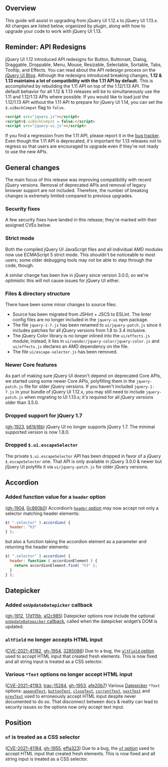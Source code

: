 <script>{
	"title": "jQuery UI 1.13 Upgrade Guide",
	"toc": true
}</script>

## Overview

This guide will assist in upgrading from jQuery UI 1.12.x to jQuery UI 1.13.x. All changes are listed below, organized by plugin, along with how to upgrade your code to work with jQuery UI 1.13.

## Reminder: API Redesigns

jQuery UI 1.12 introduced API redesigns for Button, Buttonset, Dialog, Draggable, Droppable, Menu, Mouse, Resizable, Selectable, Sortable, Tabs, Tooltip, and Effects. You can read about the API redesign process on the
[jQuery UI Blog](https://blog.jqueryui.com/2011/03/api-redesigns-the-past-present-and-future/). Although the redesigns introduced breaking changes, **1.12 & 1.13 maintains a lot of compatibility with the 1.11 API by default.** This is accomplished by rebuilding the 1.11 API on top of the 1.12/1.13 API. The default behavior for all 1.12 & 1.13 releases will be to simultaneously use the 1.11 and 1.12/1.13 APIs where possible. If you would like to load just the 1.12/1.13 API without the 1.11 API to prepare for jQuery UI 1.14, you can set the `$.uiBackCompat` flag to `false`.

```html
<script src="jquery.js"></script>
<script>$.uiBackCompat = false;</script>
<script src="jquery-ui.js"></script>
```

<p class="note">If you find a regression from the 1.11 API, please report it in the <a href="https://github.com/jquery/jquery-ui/issues/new">bug tracker</a>. Even though the 1.11 API is deprecated, it's important for 1.13 releases not to regress so that users are encouraged to upgrade even if they're not ready to use the new APIs.</p>

## General changes

The main focus of this release was improving compatibility with recent jQuery versions. Removal of deprecated APIs and removal of legacy browser support are not included. Therefore, the number of breaking changes is extremely limited compared to previous upgrades.

### Security fixes

A few security fixes have landed in this release; they're marked with their assigned CVEs below.

### Strict mode

Both the compiled jQuery UI JavaScript files and all individual AMD modules now use ECMAScript 5 strict mode. This shouldn't be noticeable to most users; some older debugging tools may not be able to step through the code, though.

A similar change has been live in jQuery since version 3.0.0, so we're optimistic this will not cause issues for jQuery UI either.

### Files & directory structure

There have been some minor changes to source files:
* Source has been migrated from JSHint + JSCS to ESLint. The linter config files are no longer included in the `jquery-ui` npm package.
* The file `jquery-1-7.js` has been renamed to `ui/jquery-patch.js` since it includes patches for all jQuery versions from 1.8 to 3.4 inclusive.
* The jQuery Color library is no longer inlined into the `ui/effects.js` module; instead, it lies in `ui/vendor/jquery-color/jquery-color.js` and `ui/effects.js` declares an AMD dependency on the file.
* The file `ui/escape-selector.js` has been removed.

### Newer Core features

As part of making sure jQuery UI doesn't depend on deprecated Core APIs, we started using some newer Core APIs, polyfilling them in the `jquery-patch.js` file for older jQuery versions. If you haven't included `jquery-1-7.js` in your bundle of jQuery UI 1.12.x, you may still need to include `jquery-patch.js` when migrating to UI 1.13.x; it's required for all jQuery versions older than 3.5.0.

### Dropped support for jQuery 1.7

([gh-1923](https://github.com/jquery/jquery-ui/pull/1923), [b61b16b](https://github.com/jquery/jquery-ui/commit/b61b16b5a89ee27b30efdf7635d897af810af130)) jQuery UI no longer supports jQuery 1.7. The minimal supported version is now 1.8.0.

### Dropped `$.ui.escapeSelector`

The private `$.ui.escapeSelector` API has been dropped in favor of a jQuery `$.escapeSelector` one. That API is only available in jQuery 3.0.0 & newer but jQuery UI polyfills it via `ui/jquery-patch.js` for older jQuery versions.

## Accordion

### Added function value for a `header` option

([gh-1904](https://github.com/jquery/jquery-ui/pull/1904), [0c860b0](https://github.com/jquery/jquery-ui/commit/0c860b0d92f9959f6747f8c02e9671eb2fc561aa)) Accordion’s [`header` option](https://api.jqueryui.com/accordion/#option-header) may now accept not only a selector matching header elements:
```js
$( ".selector" ).accordion( {
  header: "h3"
} );
```
but also a function taking the accordion element as a parameter and returning the header elements:
```js
$( ".selector" ).accordion( {
  header: function ( accordionElement ) {
    return accordionElement.find( "h3" );
  }
} );
```

## Datepicker

### Added `onUpdateDatepicker` callback

([gh-1912](https://github.com/jquery/jquery-ui/pull/1912), [17d115b](https://github.com/jquery/jquery-ui/commit/17d115b8298b935ab0d26b881d4f6f3e83984868), [a12c985](https://github.com/jquery/jquery-ui/commit/a12c98574d07f002fd59d166f9fc1fd391581b91)) Datepicker options now include the optional [`onUpdateDatepicker` callback](https://api.jqueryui.com/datepicker/#option-onUpdateDatepicker), called when the datepicker widget’s DOM is updated.

### `altField` no longer accepts HTML input

([CVE-2021-41182](https://github.com/jquery/jquery-ui/security/advisories/GHSA-9gj3-hwp5-pmwc), [gh-1954](https://github.com/jquery/jquery-ui/pull/1954), [3285086](https://github.com/jquery/jquery-ui/commit/32850869d308d5e7c9bf3e3b4d483ea886d373ce)) Due to a bug, the [`altField` option](https://api.jqueryui.com/datepicker/#option-altField) used to accept HTML input that created fresh elements. This is now fixed and all string input is treated as a CSS selector.

### Various `*Text` options no longer accept HTML input

([CVE-2021-41183](https://github.com/jquery/jquery-ui/security/advisories/GHSA-j7qv-pgf6-hvh4), [trac-15284](https://bugs.jqueryui.com/ticket/15284), [gh-1953](https://github.com/jquery/jquery-ui/pull/1953), [afe20b7](https://github.com/jquery/jquery-ui/commit/afe20b79a64266e64011f34b26a30b3d1c62fd47)) Various [Datepicker](https://api.jqueryui.com/datepicker/) `*Text` options: [`appendText`](https://api.jqueryui.com/datepicker/#option-appendText), [`buttonText`](https://api.jqueryui.com/datepicker/#option-buttonText), [`closeText`](https://api.jqueryui.com/datepicker/#option-closeText), [`currentText`](https://api.jqueryui.com/datepicker/#option-currentText), [`nextText`](https://api.jqueryui.com/datepicker/#option-nextText) and [`prevText`](https://api.jqueryui.com/datepicker/#option-prevText) used to erroneously accept HTML input despite never documented to do so. That disconnect between docs & reality can lead to security issues so the options now only accept text input.

## Position

### `of` is treated as a CSS selector

([CVE-2021-41184](https://github.com/jquery/jquery-ui/security/advisories/GHSA-gpqq-952q-5327), [gh-1955](https://github.com/jquery/jquery-ui/pull/1955), [effa323](https://github.com/jquery/jquery-ui/commit/effa323f1505f2ce7a324e4f429fa9032c72f280)) Due to a bug, the [`of` option](https://api.jqueryui.com/position/#position-options-options) used to accept HTML input that created fresh elements. This is now fixed and all string input is treated as a CSS selector.
